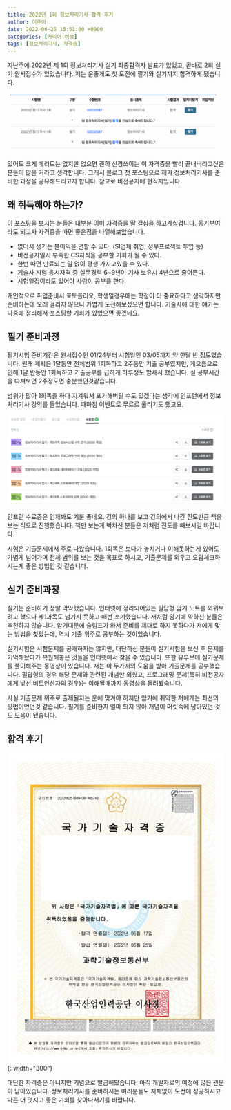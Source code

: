 ```yaml
---
title: 2022년 1회 정보처리기사 합격 후기
author: 이주아
date: 2022-06-25 15:51:00 +0900
categories: [커리어 여정]
tags: [정보처리기사, 자격증]
---
```


지난주에 2022년 제 1회 정보처리기사 실기 최종합격자 발표가 있었고, 곧바로 2회 실기 원서접수가 있었습니다. 저는 운좋게도 첫 도전에 필기와 실기까지 합격하게 됐습니다.

![Desktop View](/assets/img/20220625/1.png)

있어도 크게 메리트는 없지만 없으면 괜히 신경쓰이는 이 자격증을 빨리 끝내버리고싶은 분들이 많을 거라고 생각합니다. 그래서 블로그 첫 포스팅으로 제가 정보처리기사를 준비한 과정을 공유해드리고자 합니다. 참고로 비전공자에 현직자입니다.


## 왜 취득해야 하는가?
이 포스팅을 보시는 분들은 대부분 이미 자격증을 딸 결심을 하고계실겁니다. 동기부여라도 되고자 자격증을 따면 좋은점을 나열해보았습니다.

- 없어서 생기는 불이익을 면할 수 있다. (SI업체 취업, 정부프로젝트 투입 등)
- 비전공자일시 부족한 CS지식을 공부할 기회가 될 수 있다.
- 한번 따면 만료되는 일 없이 평생 가지고있을 수 있다.
- 기술사 시험 응시자격 중 실무경력 6~9년이 기사 보유시 4년으로 줄어든다.
- 시험일정이라도 있어야 사람이 공부를 한다.

개인적으로 취업준비시 포토폴리오, 학생일경우에는 학점이 더 중요하다고 생각하지만 준비하는데 오래 걸리지 않으니 가볍게 도전해보셨으면 합니다. 기술사에 대한 얘기는 나중에 정리해서 포스팅할 기회가 있었으면 좋겠네요.

## 필기 준비과정
필기시험 준비기간은 원서접수인 01/24부터 시험일인 03/05까지 약 한달 반 정도였습니다. 원래 계획은 1달동안 전체범위 1회독하고 2주동안 기출 공부였지만, 게으름으로 인해 1달 반동안 1회독하고 기출공부를 급하게 하루정도 밤새서 했습니다. 실 공부시간을 따져보면 2주정도면 충분했던것같습니다. 

범위가 많아 1회독을 하다 지겨워서 포기해버릴 수도 있겠다는 생각에 인프런에서 정보처리기사 강의를 들었습니다. 때마침 이벤트로 무료로 풀리기도 했고요.

![Desktop View](/assets/img/20220625/2.png)

인프런 수료증은 언제봐도 기분 좋네요. 강의 하나를 보고 강의에서 나간 진도만큼 책을 보는 식으로 진행했습니다. 책만 보는게 벅차신 분들은 저처럼 진도를 빼보시길 바랍니다.

시험은 기출문제에서 주로 나왔습니다. 1회독은 보다가 놓치거나 이해못하는게 있어도 가볍게 넘어가며 전체 범위를 보는 것을 목표로 하시고, 기출문제를 외우고 오답체크하시는게 좋은 방법인 것 같습니다.

## 실기 준비과정

실기는 준비하기 정말 막막했습니다. 인터넷에 정리되어있는 필답형 암기 노트를 외워보려고 했으나 제1과목도 넘기지 못하고 매번 포기했습니다. 저처럼 암기에 약하신 분들은 추천하지 않습니다. 암기때문에 슬럼프가 와서 준비를 제대로 하지 못하다가 저에게 맞는 방법을 찾았는데, 역시 기출 위주로 공부하는 것이었습니다.

실기시험은 시험문제를 공개하지는 않지만, 대단하신 분들이 실기시험을 보신 후 문제를 기억해놨다가 복원해놓은 것들을 인터넷에서 찾을 수 있습니다. 또한 유투브에 실기문제를 풀이해주는 동영상이 있습니다. 저는 이 두가지의 도움을 받아 기출문제를 공부했습니다. 필답형의 경우 해당 문제와 관련된 개념만 외웠고, 프로그래밍 문제(특히 비전공자에게 낯선 비트연산자의 경우)는 이해될때까지 동영상을 돌려봤습니다. 

사실 기출문제 위주로 출제될지는 운에 맞겨야 하지만 암기에 취약한 저에게는 최선의 방법이었던것 같습니다. 필기를 준비한지 얼마 되지 않아 개념이 머릿속에 남아있던 것도 도움이 됐습니다.


## 합격 후기


![Desktop View](/assets/img/20220625/3.png){: width="300"}

대단한 자격증은 아니지만 기념으로 발급해봤습니다. 아직 개발자로의 여정에 많은 관문이 남아있습니다. 정보처리기사를 준비하시는 여러분들도 지체없이 도전에 성공하시고 다른 더 멋지고 좋은 기회를 찾아나서기를 바랍니다.



















